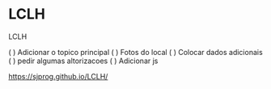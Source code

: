 # LCLH
 LCLH

 ( ) Adicionar o topico principal
 ( ) Fotos do local
 ( ) Colocar dados adicionais
 ( ) pedir algumas altorizacoes
 ( ) Adicionar js

https://sjprog.github.io/LCLH/
